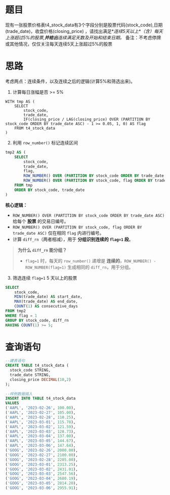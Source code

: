 # 题目

现有一张股票价格表t4_stock_data有3个字段分别是股票代码(stock_code),日期(trade_date)，收盘价格(closing_price) ，请找出满足**连续5天以上*（含）*每天上涨超过5%的股票,**并给出**连续满足天数及开始和结束日期。**
 备注：不考虑停牌或其他情况，仅仅关注每天连续5天上涨超过5%的股票

# 思路 

考虑两点：连续条件，以及连续之后的逻辑(计算5%和筛选出来)。

1. 计算每日涨幅是否 >= 5%

```
WITH tmp AS (
    SELECT 
        stock_code,
        trade_date,
        IF(closing_price / LAG(closing_price) OVER (PARTITION BY stock_code ORDER BY trade_date ASC) - 1 >= 0.05, 1, 0) AS flag
    FROM t4_stock_data
)
```



2. 利用 `row_number()` 标记连续区间

```SQL
tmp2 AS (
    SELECT 
        stock_code,
        trade_date,
        flag,
        ROW_NUMBER() OVER (PARTITION BY stock_code ORDER BY trade_date ASC) - 
        ROW_NUMBER() OVER (PARTITION BY stock_code, flag ORDER BY trade_date ASC) AS diff_rn
    FROM tmp
    ORDER BY stock_code, trade_date
)

```

**核心逻辑：**

- `ROW_NUMBER() OVER (PARTITION BY stock_code ORDER BY trade_date ASC)` 给每个 **股票** 的交易日编号。
- `ROW_NUMBER() OVER (PARTITION BY stock_code, flag ORDER BY trade_date ASC)` 仅在相同 `flag` 内进行编号。
- 计算 `diff_rn`（两者相减），用于 **分组识别连续的 `flag=1` 段**。

> **为什么 `diff_rn` 能分组？**
>
> - `flag=1` 时，每天的 `row_number()` 递增是 **连续的**，`ROW_NUMBER() - ROW_NUMBER(flag=1)` 生成相同的 `diff_rn`，用于分组。

3. 筛选连续 `flag=1` 5 天以上的股票

```SQL
SELECT 
    stock_code,
    MIN(trade_date) AS start_date,
    MAX(trade_date) AS end_date,
    COUNT(1) AS consecutive_days
FROM tmp2
WHERE flag = 1
GROUP BY stock_code, diff_rn
HAVING COUNT(1) >= 5;

```

# 查询语句

```SQL
--建表语句
CREATE TABLE t4_stock_data (
  stock_code STRING,
  trade_date STRING,
  closing_price DECIMAL(10,2)
);
 
--样例数据插入
INSERT INTO TABLE t4_stock_data
VALUES 
('AAPL', '2023-02-26', 100.00),
('AAPL', '2023-02-27', 105.00),
('AAPL', '2023-02-28', 110.25),
('AAPL', '2023-03-01', 115.78),
('AAPL', '2023-03-02', 121.59),
('AAPL', '2023-03-03', 128.73),
('AAPL', '2023-03-04', 137.00),
('AAPL', '2023-03-05', 144.67),
('AAPL', '2023-03-06', 147.64),
('GOOG', '2023-02-26', 2000.00),
('GOOG', '2023-02-27', 2100.00),
('GOOG', '2023-02-28', 2205.00),
('GOOG', '2023-03-01', 2313.25),
('GOOG', '2023-03-02', 2431.01),
('GOOG', '2023-03-03', 2547.56),
('GOOG', '2023-03-04', 2680.19),
('GOOG', '2023-03-05', 2814.20),
('GOOG', '2023-03-06', 2955.91);
```

